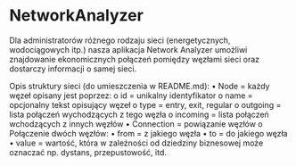 # NetworkAnalyzer

Dla administratorów różnego rodzaju sieci (energetycznych, wodociągowych itp.) nasza aplikacja Network Analyzer umożliwi znajdowanie ekonomicznych połączeń pomiędzy węzłami sieci oraz dostarczy informacji o samej sieci.

Opis struktury sieci (do umieszczenia w README.md):
• Node = każdy węzeł opisany jest poprzez:
    o id = unikalny identyfikator
   o name = opcjonalny tekst opisujący węzeł
   o type = entry, exit, regular
   o outgoing = lista połączeń wychodzących z tego węzła
   o incoming = lista połączeń wchodzących z innych węzłów
• Connection = powiązanie węzłów
   o Połączenie dwóch węzłów:
      • from = z jakiego węzła
      • to = do jakiego węzła
      • value = wartość, która w zależności od dziedziny biznesowej może oznaczać np. dystans, przepustowość, itd.
